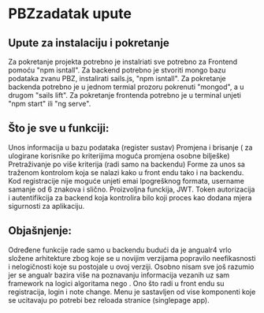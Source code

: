 # PBZzadatak upute

## Upute za instalaciju i pokretanje

Za pokretanje projekta potrebno je instalriati sve potrebno za Frontend pomoću "npm isntall".
Za backend potrebno je stvoriti mongo bazu podataka zvanu PBZ, instalirati sails.js, "npm isntall".
Za pokretanje backenda potrebno je u jednom termial prozoru pokrenuti "mongod", a u drugom "sails lift".
Za pokretanje frontenda potrebno je u terminal unjeti "npm start" ili "ng serve".

## Što je sve u funkciji:
Unos informacija u bazu podataka (register sustav)
Promjena i brisanje ( za ulogirane korisnike po kriterijima moguća promjena osobne bilješke)
Pretraživanje po više kriterija (radi samo na backendu)
Forme za unos sa traženom kontrolom koja se nalazi kako u front endu tako i na backendu. Kod registracije nije moguće unjeti emai lpogrešknog formata, username samanje od 6 znakova i slično.
Proizvoljna funckija, JWT. Token autorizacija i autentifikcija za backend koja kontrolira bilo koji proces kao dodana mjera sigurnosti za aplikaciju.

## Objašnjenje:
Određene funkcije rade samo u backendu budući da je angualr4 vrlo složene arhitekture zbog koje se u novijim verzijama popravilo neefikasnosti i nelogičnosti koje su postojale u ovoj verziji. Osobno nisam sve još razumio jer se angualr bazira više na poznavanju informacija vezanih uz sam framework na logici algoritama nego . Ono što radi u front endu su registracija, login i note change. Menu je sastavljen od vise komponenti koje se ucitavaju po potrebi bez reloada stranice (singlepage app). 